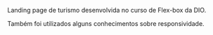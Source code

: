 Landing page de turismo desenvolvida no curso de Flex-box da DIO.

Também foi utilizados alguns conhecimentos sobre responsividade.
